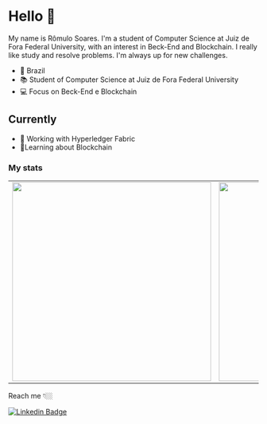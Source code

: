 # Hello :wave:
My name is Rômulo Soares.
I'm a student of Computer Science at Juiz de Fora Federal University, with an interest in Beck-End and Blockchain.
I really like study and resolve problems. I'm always up for new challenges.


- :round_pushpin: Brazil
- :books: Student of Computer Science at Juiz de Fora Federal University
- :computer: Focus on Beck-End e Blockchain

## Currently
- 🔭 Working with Hyperledger Fabric
- 🌱Learning about Blockchain



### My stats

<center>
  <table>
    <tr>
      <td><img width="400px" src="https://github-readme-stats.vercel.app/api?username=romulolassoares&show_icons=true&theme=dark"/></td>
      <td><img width="400px" src="https://github-readme-stats.vercel.app/api/top-langs/?username=romulolassoares&layout=compact&show_icons=true&theme=dark"/></td>
    </tr>
  </table>
</center>

Reach me 👇🏼

[![Linkedin Badge](https://img.shields.io/badge/-LinkedIn-blue?style=flat-square&logo=Linkedin&logoColor=white&link=https://www.linkedin.com/in/isadora-rodrigues-stangarlin-48402b141/)](https://www.linkedin.com/in/romulo-soares-005b201a5)

<!--
**romulolassoares/romulolassoares** is a ✨ _special_ ✨ repository because its `README.md` (this file) appears on your GitHub profile.

Here are some ideas to get you started:

- 🔭 I’m currently working on ...
- 🌱 I’m currently learning ...
- 👯 I’m looking to collaborate on ...
- 🤔 I’m looking for help with ...
- 💬 Ask me about ...
- 📫 How to reach me: ...
- 😄 Pronouns: ...
- ⚡ Fun fact: ...
-->


